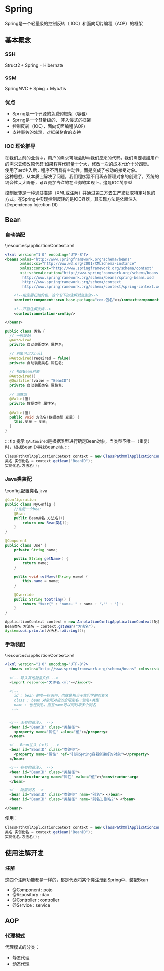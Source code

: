 # Spring

Spring是一个轻量级的控制反转（ IOC）和面向切片编程（AOP）的框架

## 基本概念

### SSH

Struct2 + Spring + Hibernate

### SSM

SpringMVC + Sping + Mybatis

### 优点

* Spring是一个开源的免费的框架（容器）
* Spring是一个轻量级的、 非入侵式的框架
* 控制反转（IOC），面向切面编程(AOP) 
* 支持事务的处理，对框架整合的支持

### IOC 理论推导

在我们之前的业务中，用户的需求可能会影响我们原来的代码，我们需要根据用户的需求去修改原代码!如果程序代码量十分大，修改一次的成本代价十分昂贵。  
使用了set注入后，程序不再具有主动性，而是变成了被动的接受对象。  
这种思想，从本质上解决了问题，我们程序猿不用再去管理对象的创建了。系统的耦合性大大降低，可以更加专注的在业务的实现上。这是IOC的原型  
 
控制反转是一种通过描述（XML或注解）并通过第三方去生产或获取特定对象的方式。在Spring中实现控制反转的是IOC容器，其实现方法是依赖注入(Dependency Injection DI)

## Bean

### 自动装配

\resources\applicationContext.xml

``` xml
<?xml version="1.0" encoding="UTF-8"?>
<beans xmlns="http://www.springframework.org/schema/beans"
       xmlns:xsi="http://www.w3.org/2001/XMLSchema-instance"
       xmlns:context="http://www.springframework.org/schema/context"
       xsi:schemaLocation="http://www.springframework.org/schema/beans
        http://www.springframework.org/schema/beans/spring-beans.xsd
        http://www.springframework.org/schema/context
        http://www.springframework.org/schema/context/spring-context.xsd">

    <!--指定要扫描的包，这个包下的注解就会生效-->
    <context:component-scan base-package="com.包名"></context:component-scan>

    <!--开启注解支持-->
    <context:annotation-config/>

</beans>
```

``` java
public class 类名 {
  // 一般装配
  @Autowired
  private 自动装配类名 属性名;

  // 对象可以为null
  @Autowired(required = false)
  private 自动装配类名 属性名;

  // 指定Bean对象
  @Autowired()
  @Qualifier(value = "BeanID")
  private 自动装配类名 属性名; 
  
  // 设置值
  @Value(值)
  private 数据类型 属性名; 
  
  @Value(值) 
  public void 方法名(数据类型 变量) {
    this.变量 = 变量; 
  }
}
```

::: tip 提示
``@Autowired``是根据类型进行确定Bean对象，当类型不唯一（重复）时，根据BeanID寻找Bean对象
:::

``` Java
ClassPathXmlApplicationContext context = new ClassPathXmlApplicationContext("beans.xml");
类名 实例化名 = context.getBean("BeanID");
实例化名.方法名();
```

### Java类装配

\config\配置类名.java

``` Java
@Configuration
public class MyConfig {
    //注册一个bean
    @Bean
    public Bean类名 方法名(){
        return new Bean类名();
    }
}
```

``` Java
@Component
public class User {
    private String name;

    public String getName() {
        return name;
    }

    public void setName(String name) {
        this.name = name;
    }

    @Override
    public String toString() {
        return "User{" + "name='" + name + '\'' + '}';
    }
}
```

``` Java
ApplicationContext context = new AnnotationConfigApplicationContext(配置类名.class);
Bean类名 方法名 = context.getBean("方法名");
System.out.println(方法名.toString());
```

### 手动装配

\resources\applicationContext.xml

``` xml
<?xml version="1.0" encoding="UTF-8"?>
  <beans xmlns="http://www.springframework.org/schema/beans" xmlns:xsi="http://www.w3.org/2001/XMLSchema-instance" xsi:schemaLocation="http://www.springframework.org/schema/beans http://www.springframework.org/schema/beans/spring-beans.xsd">

  <!-- 导入其他配置文件 -->
  <import resource="文件名.xml"></import>

  <!-- 
    id : bean 的唯一标识符，也就是相当于我们学的对象名 
    class : bean 对象所对应的全限定名：包名+类型 
    name : 也是别名，而且name可以同时取多个别名
   -->


  <!-- 无参构造注入  -->
  <bean id="BeanID" class="类路径">
    <property name="属性" value="值"></property>
  </bean>

  <!-- Bean注入（ref） -->
  <bean id="BeanID" class="类路径">
    <property name="属性" ref="引用Spring容器创建好的对象"></property>
  </bean>

  <!-- 有参构造注入  -->
  <bean id="BeanID" class="类路径">
    <constructor-arg name="属性" value="值"></constructor-arg>
  </bean>

  <!-- 配置别名 -->
  <bean id="BeanID" class="类路径" name="别名"> </bean>
  <bean id="BeanID" class="类路径" name="别名1,别名2"> </bean>

</beans>
```

使用：

``` Java
ClassPathXmlApplicationContext context = new ClassPathXmlApplicationContext("beans.xml");
类名 实例化名 = context.getBean("BeanID");
实例化名.方法名();
```

## 使用注解开发

### 注解

这四个注解功能都是一样的，都是代表将某个类注册到Spring中，装配Bean

* @Component : pojo
* @Repository : dao
* @Controller : controller
* @Service : service

## AOP

### 代理模式

代理模式的分类：

* 静态代理
* 动态代理
